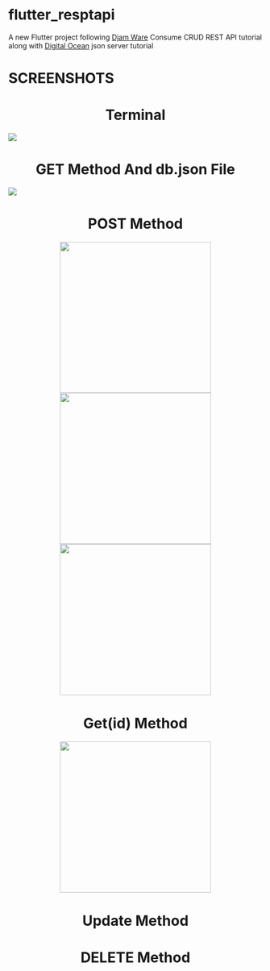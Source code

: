 # flutter_resptapi

A new Flutter project following <a href="https://www.djamware.com/post/5f308ef7185c336b811b362a/flutter-tutorial-consume-crud-rest-api-android-and-ios-apps?ref=morioh.com#list-data">Djam Ware</a> Consume CRUD REST API tutorial along with <a href="https://www.digitalocean.com/community/tutorials/json-server">Digital Ocean</a> json server tutorial

# SCREENSHOTS
<h1 align="center">Terminal</h1>
<img src="https://user-images.githubusercontent.com/100727442/224798477-17e9861a-6c85-42de-8813-ea93840b10ee.png" />

<h1 align="center">GET Method And db.json File</h1>
<img src="https://user-images.githubusercontent.com/100727442/224798705-8182b3e4-bc1b-4177-a203-de0e561089b7.png" />

<h1 align="center">POST Method</h1>
<p float="left" align="center">
<img src="https://user-images.githubusercontent.com/100727442/224799388-45f8f608-77ce-4a30-a8bb-c0f64c9e00d8.png" width=300 />
<img src="https://user-images.githubusercontent.com/100727442/224799101-7811280c-30ac-4e65-9d60-cc2d77cfe5d6.png" width=300 />
<img src="https://user-images.githubusercontent.com/100727442/224799262-5120b7ca-99b8-45ea-8630-fb9dae24a09f.png" width=300 />
</p>

<h1 align="center">Get(id) Method</h1>
<p float="left" align="center">
<img src="![image](https://user-images.githubusercontent.com/100727442/224800396-efb65e4f-40be-460a-8db2-9d4c90c3b4d1.png)" width="300"/>
</p>

<h1 align="center">Update Method</h1>
<h1 align="center">DELETE Method</h1>
<img src="" />
<img src="" />
<img src="" />
<img src="" />
